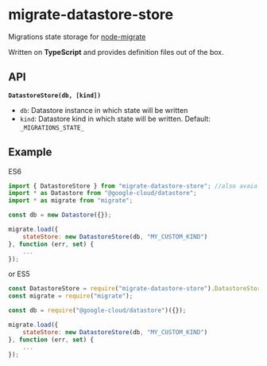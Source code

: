# migrate-datastore-store

Migrations state storage for [node-migrate](https://www.npmjs.com/package/migrate)

Written on **TypeScript** and provides definition files out of the box. 

## API

**```DatastoreStore(db, [kind])```**
- ```db```: Datastore instance in which state will be written
- ```kind```: Datastore kind in which state will be written. Default: ```_MIGRATIONS_STATE_```

## Example

ES6
```javascript
import { DatastoreStore } from "migrate-datastore-store"; //also avaialbale with default import
import * as Datastore from "@google-cloud/datastore";
import * as migrate from "migrate";

const db = new Datastore({});

migrate.load({
    stateStore: new DatastoreStore(db, "MY_CUSTOM_KIND")
}, function (err, set) {
    ...
});
```

or ES5
```javascript
const DatastoreStore = require("migrate-datastore-store").DatastoreStore;
const migrate = require("migrate");

const db = require("@google-cloud/datastore")({});

migrate.load({
    stateStore: new DatastoreStore(db, "MY_CUSTOM_KIND")
}, function (err, set) {
    ...
});
```

